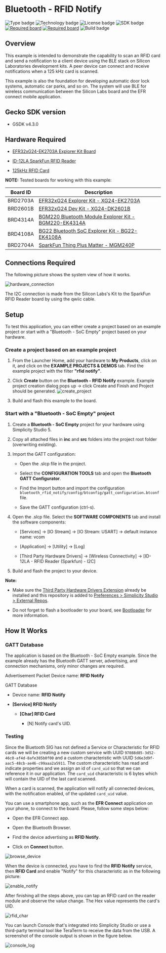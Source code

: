 # Bluetooth - RFID Notify #

![Type badge](https://img.shields.io/badge/dynamic/json?url=https://raw.githubusercontent.com/SiliconLabs/application_examples_ci/master/bluetooth_applications/bluetooth_rfid_notify_common.json&label=Type&query=type&color=green)
![Technology badge](https://img.shields.io/badge/dynamic/json?url=https://raw.githubusercontent.com/SiliconLabs/application_examples_ci/master/bluetooth_applications/bluetooth_rfid_notify_common.json&label=Technology&query=technology&color=green)
![License badge](https://img.shields.io/badge/dynamic/json?url=https://raw.githubusercontent.com/SiliconLabs/application_examples_ci/master/bluetooth_applications/bluetooth_rfid_notify_common.json&label=License&query=license&color=green)
![SDK badge](https://img.shields.io/badge/dynamic/json?url=https://raw.githubusercontent.com/SiliconLabs/application_examples_ci/master/bluetooth_applications/bluetooth_rfid_notify_common.json&label=SDK&query=sdk&color=green)
[![Required board](https://img.shields.io/badge/Sparkfun-RFID%20Reader-green)](https://www.sparkfun.com/products/11827)
[![Required board](https://img.shields.io/badge/Sparkfun-RFID%20Tag-green)](https://www.sparkfun.com/products/14325)
![Build badge](https://img.shields.io/endpoint?url=https://raw.githubusercontent.com/SiliconLabs/application_examples_ci/master/bluetooth_applications/bluetooth_rfid_notify_build_status.json)

## Overview ##

This example is intended to demonstrate the capability to scan an RFID card and send a notification to a client device using the BLE stack on Silicon Laboratories development kits. A peer device can connect and receive notifications when a 125 kHz card is scanned.

This example is also the foundation for developing automatic door lock systems, automatic car parks, and so on. The system will use BLE for wireless communication between the Silicon Labs board and the EFR connect mobile application.

##  Gecko SDK version ##

 - GSDK v4.3.0

## Hardware Required ##

- [EFR32xG24-EK2703A Explorer Kit Board](https://www.silabs.com/development-tools/wireless/efr32xg24-explorer-kit?tab=overview)
  
- [ID-12LA SparkFun RFID Reader](https://www.sparkfun.com/products/11827)
  
- [125kHz RFID Card](https://www.sparkfun.com/products/14325)

**NOTE:**
Tested boards for working with this example:

| Board ID | Description  |
| ---------------------- | ------ |
| BRD2703A | [EFR32xG24 Explorer Kit - XG24-EK2703A ](https://www.silabs.com/development-tools/wireless/efr32xg24-explorer-kit?tab=overview)    |
| BRD2601B | [EFR32xG24 Dev Kit - XG24-DK2601B ](https://www.silabs.com/development-tools/wireless/efr32xg24-dev-kit?tab=overview)    |
| BRD4314A | [BGM220 Bluetooth Module Explorer Kit - BGM220-EK4314A](https://www.silabs.com/development-tools/wireless/bluetooth/bgm220-explorer-kit?tab=overview)  |
| BRD4108A | [BG22 Bluetooth SoC Explorer Kit - BG22-EK4108A](https://www.silabs.com/development-tools/wireless/bluetooth/bg22-explorer-kit?tab=overview)  |
| BRD2704A | [SparkFun Thing Plus Matter - MGM240P](https://www.sparkfun.com/products/20270)  |

## Connections Required ##

The following picture shows the system view of how it works.

![hardware_connection](image/hardware_connection.png)

The I2C connection is made from the Silicon Labs's Kit to the SparkFun RFID Reader board by using the qwiic cable.

## Setup ##

To test this application, you can either create a project based on an example project or start with a "Bluetooth - SoC Empty" project based on your hardware.

### Create a project based on an example project ###

1. From the Launcher Home, add your hardware to **My Products**, click on it, and click on the **EXAMPLE PROJECTS & DEMOS** tab. Find the example project with the filter **"rfid notify"**.

2. Click **Create** button on the **Bluetooth - RFID Notify** example. Example project creation dialog pops up -> click Create and Finish and Project should be generated.
![create_project](image/create_project.png)

3. Build and flash this example to the board.

### Start with a "Bluetooth - SoC Empty" project ###

1. Create a **Bluetooth - SoC Empty** project for your hardware using Simplicity Studio 5.

2. Copy all attached files in **inc** and **src** folders into the project root folder (overwriting existing).

3. Import the GATT configuration:

    - Open the .slcp file in the project.

    - Select the **CONFIGURATION TOOLS** tab and open the **Bluetooth GATT Configurator**.
    
    - Find the Import button and import the configuration `bluetooth_rfid_notify/config/btconfig/gatt_configuration.btconf` file.

    - Save the GATT configuration (ctrl-s).

4. Open the .slcp file. Select the **SOFTWARE COMPONENTS** tab and install the software components:

    - [Services] → [IO Stream] → [IO Stream: USART] → default instance name: vcom

    - [Application] → [Utility] → [Log]

    - [Third Party Hardware Drivers] → [Wireless Connectivity] → [ID-12LA - RFID Reader (Sparkfun) - I2C]

5. Build and flash the project to your device.

**Note:**

- Make sure the [Third Party Hardware Drivers Extension](https://github.com/SiliconLabs/third_party_hw_drivers_extension/blob/master/README.md) already be installed and this repository is added to [Preferences > Simplicity Studio > External Repos](https://docs.silabs.com/simplicity-studio-5-users-guide/latest/ss-5-users-guide-about-the-launcher/welcome-and-device-tabs).

- Do not forget to flash a bootloader to your board, see [Bootloader](https://github.com/SiliconLabs/bluetooth_applications/blob/master/README.md#bootloader) for more information.

## How It Works ##

### GATT Database ###

The application is based on the Bluetooth - SoC Empty example. Since the example already has the Bluetooth GATT server, advertising, and connection mechanisms, only minor changes are required.

Advertisement Packet Device name: **RFID Notify**

GATT Database

- Device name: **RFID Notify**

- **[Service] RFID Notify**

    - **[Char] RFID Card**

        - [N] Notify card's UID.

### Testing ###

Since the Bluetooth SIG has not defined a Service or Characteristic for RFID cards we will be creating a new custom service with UUID `97088d85-3d52-46c0-af4d-8afe385b0f00` and a custom characteristic with UUID `5d6e3d9f-aac5-48cb-ae46-c99aaa2a5911`. The custom characteristic has read and indicate properties and we assign an id of `card_uid` so that we can reference it in our application. The `card_uid` characteristic is 6 bytes which will contain the UID of the last card scanned.

When a card is scanned, the application will notify all connected devices, with the notification enabled, of the updated `card_uid` value.

You can use a smartphone app, such as the **EFR Connect** application on your phone, to connect to the board. Please, follow some steps below:

- Open the EFR Connect app.

- Open the Bluetooth Browser.

- Find the device advertising as **RFID Notify**.

- Click on **Connect** button.

![browse_device](image/find_device.png)

When the device is connected, you have to find the **RFID Notify** service, then **RFID Card** and enable "Notify" for this characteristic as in the following picture:

![enable_notify](image/enable_notify.png)

After finishing all the steps above, you can tap an RFID card on the reader module and observe the value change. The Hex value represents the card's UID.

![rfid_char](image/rfid_char.png)

You can launch Console that's integrated into Simplicity Studio or use a third-party terminal tool like TeraTerm to receive the data from the USB. A screenshot of the console output is shown in the figure below.

![console_log](image/console_log.png)